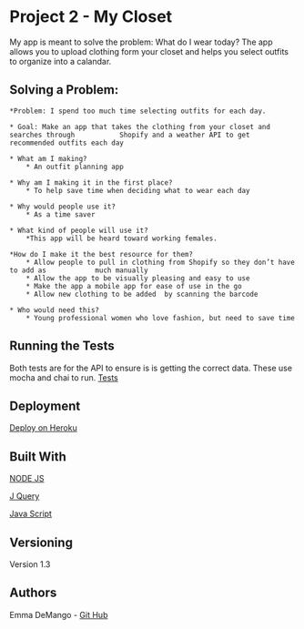 # Project 2 - My Closet

My app is meant to solve the problem: What do I wear today? The app allows you to upload clothing form your closet and helps you select outfits to organize into a calandar.

## Solving a Problem:

	*Problem: I spend too much time selecting outfits for each day.

	* Goal: Make an app that takes the clothing from your closet and searches through 			Shopify and a weather API to get recommended outfits each day

	* What am I making?
		* An outfit planning app

	* Why am I making it in the first place?
		* To help save time when deciding what to wear each day

	* Why would people use it?
		* As a time saver

	* What kind of people will use it?
		*This app will be heard toward working females.

	*How do I make it the best resource for them?
		* Allow people to pull in clothing from Shopify so they don’t have to add as 			much manually
		* Allow the app to be visually pleasing and easy to use
		* Make the app a mobile app for ease of use in the go
		* Allow new clothing to be added  by scanning the barcode 

	* Who would need this? 
		* Young professional women who love fashion, but need to save time

## Running the Tests

Both tests are for the API to ensure is is getting the correct data. These use mocha and chai to run.
 [Tests](../test/test.js)

## Deployment

[Deploy on Heroku](https://thawing-caverns-98263.herokuapp.com)

## Built With

[NODE JS](https://nodejs.org/en/)


[J Query](https://jquery.com/)


[Java Script](https://www.javascript.com/)

## Versioning
Version 1.3

## Authors
Emma DeMango - [Git Hub](https://github.com/emmadema)